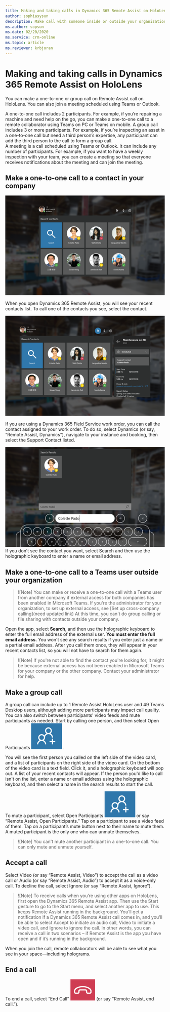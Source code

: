 ```yaml
---
title: Making and taking calls in Dynamics 365 Remote Assist on HoloLens 
author: sophiasysun
description: Make call with someone inside or outside your organization, add participant
ms.author: sopsun
ms.date: 02/20/2020
ms.service: crm-online
ms.topic: article
ms.reviewer: krbjoran
---
```

# Making and taking calls in Dynamics 365 Remote Assist on HoloLens 

You can make a one-to-one or group call on Remote Assist call on HoloLens. You can also join a meeting scheduled using Teams or Outlook.

A one-to-one call includes 2 participants. For example, if you’re repairing a machine and need help on the go, you can make a one-to-one call to a remote collaborator using Teams on PC or Teams on mobile.
A group call includes 3 or more participants. For example, if you’re inspecting an asset in a one-to-one call but need a third person’s expertise, any participant can add the third person to the call to form a group call.  
A meeting is a call scheduled using Teams or Outlook. It can include any number of participants.  For example, if you want to have a weekly inspection with your team, you can create a meeting so that everyone receives notifications about the meeting and can join the meeting.


## Make a one-to-one call to a contact in your company

![Contacts](media/HL2-01.01-contacts.png "Contacts")

When you open Dynamics 365 Remote Assist, you will see your recent contacts list. 
To call one of the contacts you see, select the contact. 


![ContactsBooking](media/HL2-01.04-contacts-booking.png "ContactsBooking")

If you are using a Dynamics 365 Field Service work order, you can call the contact assigned to your work order. To do so, select Dynamics (or say, “Remote Assist, Dynamics”), navigate to your instance and booking, then select the Support Contact listed.


![Search](media/HL2-01.02-search.png "Search")
If you don’t see the contact you want, select Search and then use the holographic keyboard to enter a name or email address.


## Make a one-to-one call to a Teams user outside your organization

> ![Note]
> You can make or receive a one-to-one call with a Teams user from another company if external access for both companies has been enabled in Microsoft Teams. If you're the administrator for your organization, to set up external access, see [Set up cross-company calling](need updated link)
> At this time, you can't do group calling or file sharing with contacts outside your company.

Open the app, select **Search**, and then use the holographic keyboard to enter the full email address of the external user. **You must enter the full email address.** You won't see any search results if you enter just a name or a partial email address. After you call them once, they will appear in your recent contacts list, so you will not have to search for them again.

> ![Note]
> If you're not able to find the contact you're looking for, it might be because external access has not been enabled in Microsoft Teams for your company or the other company. Contact your administrator for help.


## Make a group call 

A group call can include up to 1 Remote Assist HoloLens user and 49 Teams Desktop users, although adding more participants may impact call quality. You can also switch between participants' video feeds and mute participants as needed. 
Start by calling one person, and then select Open Participants ![OpenParticipants](media/RAHL_Participants.png "OpenParticipants") .

You will see the first person you called on the left side of the video card, and a list of participants on the right side of the video card. On the bottom of the video card is a text field. Click it, and a holographic keyboard will pop out. A list of your recent contacts will appear. If the person you'd like to call isn't on the list, enter a name or email address using the holographic keyboard, and then select a name in the search results to start the call.

To mute a participant, select Open Participants ![OpenParticipants](media/RAHL_Participants.png "OpenParticipants") or say “Remote Assist, Open Participants.” Tap on a participant to see a video feed of them. Tap on a participant’s mute button next to their name to mute them.  A muted participant is the only one who can unmute themselves. 

> ![Note]
> You can't mute another participant in a one-to-one call. You can only mute and unmute yourself.

## Accept a call 

Select Video (or say “Remote Assist, Video”) to accept the call as a video call or Audio (or say “Remote Assist, Audio”) to accept it as a voice-only call. To decline the call, select Ignore (or say “Remote Assist, Ignore”). 

> ![Note]
> To receive calls when you’re using other apps on HoloLens, first open the Dynamics 365 Remote Assist app. Then use the Start gesture to go to the Start menu, and select another app to use. This keeps Remote Assist running in the background.
You’ll get a notification if a Dynamics 365 Remote Assist call comes in, and you’ll be able to select Accept to initiate an audio call, Video to initiate a video call, and Ignore  to ignore the call. 
In other words, you can receive a call in two scenarios – if Remote Assist is the app you have open and if it’s running in the background. 

When you join the call, remote collaborators will be able to see what you see in your space—including holograms.

## End a call

To end a call, select “End Call” ![EndCall](media/RAHL_EndCall.png "EndCall") (or say “Remote Assist, end call.”).

